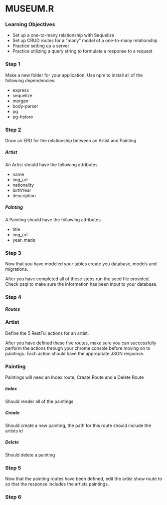 # MUSEUM.R

### Learning Objectives

- Set up a one-to-many relationship with Sequelize
- Set up CRUD routes for a "many" model of a one-to-many relationship
- Practice setting up a server
- Practice utilizing a query string to formulate a response to a request


### Step 1

Make a new folder for your application. Use npm to install all of the following dependencies:
- express
- sequelize
- morgan
- body-parser
- pg
- pg-hstore

### Step 2

Draw an ERD for the relationship between an Artist and Painting.

##### Artist

An Artist should have the following attributes
- name
- img_url
- nationality
- birthYear
- description

##### Painting

A Painting should have the following attributes
- title
- img_url
- year_made

### Step 3

Now that you have modeled your tables create you database, models and migrations.

After you have completed all of these steps run the seed file provided. Check psql to make sure the information has been input to your database.

### Step 4

##### Routes

### Artist

Define the 5 RestFul actions for an artist.

After you have defined these five routes, make sure you can successfully perform the actions through your chrome console before moving on to paintings. Each action should have the appropriate JSON response.

### Painting

Paintings will need an Index route, Create Route and a Delete Route

##### Index

Should render all of the paintings

##### Create

Should create a new painting, the path for this route should include the artists id

##### Delete

Should delete a painting

### Step 5

Now that the painting routes have been defined, edit the artist show route to so that the response includes the artists paintings.

### Step 6
